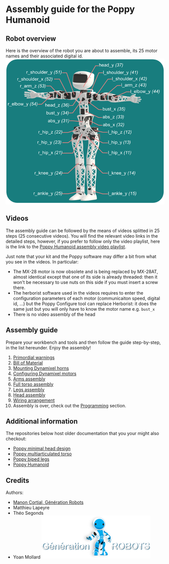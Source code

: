 # Assembly guide for the Poppy Humanoid
## Robot overview
Here is the overview of the robot you are about to assemble, its 25 motor names and their associated digital id.
![](../../img/humanoid/humanoid-motors.png)

## Videos
The assembly guide can be followed by the means of videos splitted in 25 steps (25 consecutive videos). You will find the relevant video links in the detailed steps, however, if you prefer to follow only the video playlist, here is the link to the [Poppy Humanoid assembly video playlist](https://www.youtube.com/watch?v=SUlM_mE3plc&list=PL8wg9_Kkof8wwqgfFu0iCij73C-4gt95x&index=1).

Just note that your kit and the Poppy software may differ a bit from what you see in the videos. In particular:
* The MX-28 motor is now obsolete and is being replaced by MX-28AT, almost identical except that one of its side is already threaded: then it won't be necessary to use nuts on this side if you must insert a screw there.
* The herborist software used in the videos requires to enter the configuration parameters of each motor (communicaiton speed, digital id, ...) but the Poppy Configure tool can replace Herborist: it does the same just but you will only have to know the motor name e.g. `bust_x`
* There is no video assembly of the head

## Assembly guide
Prepare your workbench and tools and then follow the guide step-by-step, in the list hereunder. Enjoy the assembly!

1. [Primordial warnings](warnings.md) 
2. [Bill of Material](bom.md)
3. [Mounting Dynamixel horns](dynamixel_hardware.md)
4. [Configuring Dynamixel motors](addressing_dynamixel.md)
5. [Arms assembly](arms_assembly.md)
6. [Full torso assembly](trunk_assembly.md)
7. [Legs assembly](legs_assembly.md)
8. [Head assembly](head_assembly.md)
9. [Wiring arrangement](wiring_arrangement.md)
10. Assembly is over, check out the [Programming](../../programming) section.

## Additional information
The repositories below host older documentation that you your might also checkout:
* [Poppy minimal head design](https://github.com/poppy-project/Poppy-minimal-head-design/tree/raspberry-pi-integration/)
* [Poppy multiarticulated torso](https://github.com/poppy-project/Poppy-multiarticulated-torso/tree/master/)
* [Poppy biped legs](https://github.com/poppy-project/Poppy-lightweight-biped-legs/tree/master/)
* [Poppy Humanoid](https://github.com/poppy-project/poppy-humanoid)

## Credits
Authors:
* [Manon Cortial, Génération Robots](http://www.generationrobots.com/en/278-le-robot-poppy-humanoid)
* Matthieu Lapeyre
* Théo Segonds
* Yoan Mollard
![image](img/GR-logo.png)
